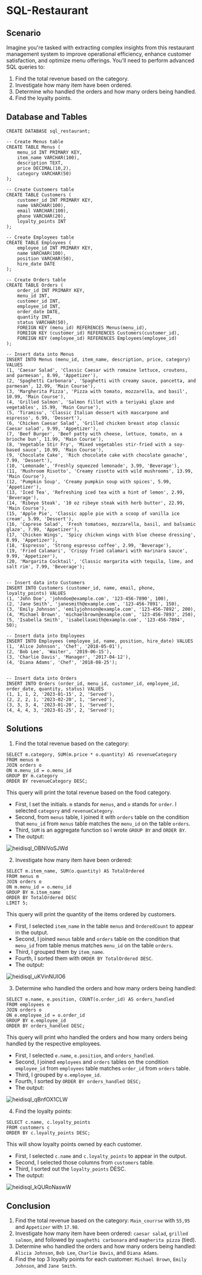 # SQL-Restaurant

## Scenario
Imagine you're tasked with extracting complex insights from this restaurant management system to improve operational efficiency, enhance customer satisfaction, and optimize menu offerings. You'll need to perform advanced SQL queries to: 
1. Find the total revenue based on the category.
2. Investigate how many item have been ordered.
3. Determine who handled the orders and how many orders being handled.
4. Find the loyalty points. 

## Database and Tables
```
CREATE DATABASE sql_restaurant;

-- Create Menus table
CREATE TABLE Menus (
    menu_id INT PRIMARY KEY,
    item_name VARCHAR(100),
    description TEXT,
    price DECIMAL(10,2),
    category VARCHAR(50)
);

-- Create Customers table
CREATE TABLE Customers (
    customer_id INT PRIMARY KEY,
    name VARCHAR(100),
    email VARCHAR(100),
    phone VARCHAR(20),
    loyalty_points INT
);

-- Create Employees table
CREATE TABLE Employees (
    employee_id INT PRIMARY KEY,
    name VARCHAR(100),
    position VARCHAR(50),
    hire_date DATE
);

-- Create Orders table
CREATE TABLE Orders (
    order_id INT PRIMARY KEY,
    menu_id INT,
    customer_id INT,
    employee_id INT,
    order_date DATE,
    quantity INT,
    status VARCHAR(50),
    FOREIGN KEY (menu_id) REFERENCES Menus(menu_id),
    FOREIGN KEY (customer_id) REFERENCES Customers(customer_id),
    FOREIGN KEY (employee_id) REFERENCES Employees(employee_id)
);

-- Insert data into Menus
INSERT INTO Menus (menu_id, item_name, description, price, category) VALUES
(1, 'Caesar Salad', 'Classic Caesar with romaine lettuce, croutons, and parmesan', 8.99, 'Appetizer'),
(2, 'Spaghetti Carbonara', 'Spaghetti with creamy sauce, pancetta, and parmesan', 12.99, 'Main Course'),
(3, 'Margherita Pizza', 'Pizza with tomato, mozzarella, and basil', 10.99, 'Main Course'),
(4, 'Grilled Salmon', 'Salmon fillet with a teriyaki glaze and vegetables', 15.99, 'Main Course'),
(5, 'Tiramisu', 'Classic Italian dessert with mascarpone and espresso', 6.99, 'Dessert'),
(6, 'Chicken Caesar Salad', 'Grilled chicken breast atop classic Caesar salad', 9.99, 'Appetizer'),
(7, 'Beef Burger', 'Beef patty with cheese, lettuce, tomato, on a brioche bun', 11.99, 'Main Course'),
(8, 'Vegetable Stir Fry', 'Mixed vegetables stir-fried with a soy-based sauce', 10.99, 'Main Course'),
(9, 'Chocolate Cake', 'Rich chocolate cake with chocolate ganache', 7.99, 'Dessert'),
(10, 'Lemonade', 'Freshly squeezed lemonade', 3.99, 'Beverage'),
(11, 'Mushroom Risotto', 'Creamy risotto with wild mushrooms', 13.99, 'Main Course'),
(12, 'Pumpkin Soup', 'Creamy pumpkin soup with spices', 5.99, 'Appetizer'),
(13, 'Iced Tea', 'Refreshing iced tea with a hint of lemon', 2.99, 'Beverage'),
(14, 'Ribeye Steak', '10 oz ribeye steak with herb butter', 22.99, 'Main Course'),
(15, 'Apple Pie', 'Classic apple pie with a scoop of vanilla ice cream', 5.99, 'Dessert'),
(16, 'Caprese Salad', 'Fresh tomatoes, mozzarella, basil, and balsamic glaze', 7.99, 'Appetizer'),
(17, 'Chicken Wings', 'Spicy chicken wings with blue cheese dressing', 8.99, 'Appetizer'),
(18, 'Espresso', 'Strong espresso coffee', 2.99, 'Beverage'),
(19, 'Fried Calamari', 'Crispy fried calamari with marinara sauce', 9.99, 'Appetizer'),
(20, 'Margarita Cocktail', 'Classic margarita with tequila, lime, and salt rim', 7.99, 'Beverage');


-- Insert data into Customers
INSERT INTO Customers (customer_id, name, email, phone, loyalty_points) VALUES
(1, 'John Doe', 'johndoe@example.com', '123-456-7890', 100),
(2, 'Jane Smith', 'janesmith@example.com', '123-456-7891', 150),
(3, 'Emily Johnson', 'emilyjohnson@example.com', '123-456-7892', 200),
(4, 'Michael Brown', 'michaelbrown@example.com', '123-456-7893', 250),
(5, 'Isabella Smith', 'isabellasmith@example.com', '123-456-7894', 50);

-- Insert data into Employees
INSERT INTO Employees (employee_id, name, position, hire_date) VALUES
(1, 'Alice Johnson', 'Chef', '2018-05-01'),
(2, 'Bob Lee', 'Waiter', '2019-06-15'),
(3, 'Charlie Davis', 'Manager', '2017-04-12'),
(4, 'Diana Adams', 'Chef', '2018-08-25');


-- Insert data into Orders
INSERT INTO Orders (order_id, menu_id, customer_id, employee_id, order_date, quantity, status) VALUES
(1, 1, 1, 2, '2023-01-15', 2, 'Served'),
(2, 2, 2, 1, '2023-02-20', 1, 'Served'),
(3, 3, 3, 4, '2023-01-20', 1, 'Served'),
(4, 4, 4, 3, '2023-01-25', 2, 'Served');

```
## Solutions
1. Find the total revenue based on the category:
```
SELECT m.category, SUM(m.price * o.quantity) AS revenueCategory
FROM menus m
JOIN orders o
ON m.menu_id = o.menu_id
GROUP BY m.category
ORDER BY revenueCategory DESC;
```
This query will print the total revenue based on the food category.
* First, I set the initials. `m` stands for `menus`, and `o` stands for `order`. I selected `category` and `revenueCategory`.
* Second, from `menus` table, I joined it with `orders` table on the condition that `menu_id` from `menus` table matches the `menu_id` on the table `orders`.
* Third, `SUM` is an aggregate function so I wrote `GROUP BY` and `ORDER BY`.
* The output:
  
![heidisql_OBNlVoSJWd](https://github.com/Kwangsa19/SQL-Restaurant/assets/135963482/3ec9302e-4e82-4d5b-b974-8c0124c6b386)



2. Investigate how many item have been ordered:
```
SELECT m.item_name, SUM(o.quantity) AS TotalOrdered
FROM menus m 
JOIN orders o
ON m.menu_id = o.menu_id
GROUP BY m.item_name
ORDER BY TotalOrdered DESC
LIMIT 5;
```
This query will print the quantity of the items ordered by customers. 
* First, I selected `item_name` in the table `menus` and `OrderedCount` to appear in the output.
* Second, I joined `menus` table and `orders` table on the condition that `menu_id` from table menus matches `menu_id` on the table `orders`.
* Third, I grouped them by `item_name`.
* Fourth, I sorted them with `ORDER BY TotalOrdered DESC`.
* The output: 

![heidisql_uKVinNUlO6](https://github.com/Kwangsa19/SQL-Restaurant/assets/135963482/e5c663dd-8188-4420-96aa-f98f22192776)


3. Determine who handled the orders and how many orders being handled:

```
SELECT e.name, e.position, COUNT(o.order_id) AS orders_handled
FROM employees e
JOIN orders o
ON e.employee_id = o.order_id
GROUP BY e.employee_id
ORDER BY orders_handled DESC;
```
This query will print who handled the orders and how many orders being handled by the respective employees. 
* First, I selected `e.name`, `e.position`, and `orders_handled`.
* Second, I joined `employees` and `orders` tables on the condition `employee_id` from `employees` table matches `order_id` from `orders` table.
* Third, I grouped by  `e.employee_id`.
* Fourth, I sorted by `ORDER BY orders_handled DESC;`
* The output: 

![heidisql_qBnfOX1CLW](https://github.com/Kwangsa19/SQL-Restaurant/assets/135963482/c9223eaf-9fd8-4a79-8723-e7736d8328f0)


4. Find the loyalty points:
```
SELECT c.name, c.loyalty_points 
FROM customers c
ORDER BY c.loyalty_points DESC;
```
This will show loyalty points owned by each customer. 
* First, I selected `c.name` and `c.loyalty_points` to appear in the output.
* Second, I selected those columns from `customers` table.
* Third, I sorted out the `loyalty_points` DESC.
* The output:
  
![heidisql_kQURoNaswW](https://github.com/Kwangsa19/SQL-Restaurant/assets/135963482/d4ba3a84-790c-421f-aba7-69c770b24e5f)

## Conclusion
1. Find the total revenue based on the category: `Main_courrse` with `55,95` and `Appetizer` with `17.98`. 
2. Investigate how many item have been ordered: `caesar salad`, `grilled salmon`, and followed by `spaghethi carbonara` and `magherita pizza` (tied).
3. Determine who handled the orders and how many orders being handled: `Alicia Johnson`, `Bob Lee`, `Charlie Davis`, and `Diana Adams`. 
4. Find the top 3 loyalty points for each customer: `Michael Brown`, `Emily Johnson`, and `Jane Smith`.
